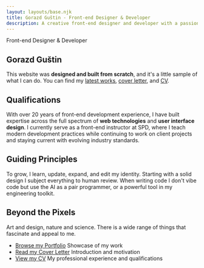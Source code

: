 ```yaml
---
layout: layouts/base.njk
title: Gorazd Guštin - Front-end Designer & Developer
description: A creative front-end designer and developer with a passion for building beautiful and intuitive user experiences.
---
```


<section>

<p class="title">Front-end Designer & Developer</p>

# Gorazd Guštin
<p class="introduction">This website was <strong>designed and built from scratch</strong>, and it's a little sample of what I can do. You can find my <a href="/portfolio/">latest works</a>, <a href="/cover-letter/">cover letter</a>, and <a href="/cv/">CV</a>.</p>
</section>

<section>

## Qualifications 

With over 20 years of front-end development experience, I have built expertise across the full spectrum of **web technologies** and **user interface design**. I currently serve as a front-end instructor at SPD, where I teach modern development practices while continuing to work on client projects and staying current with evolving industry standards.

</section>

<section>


## Guiding Principles

To grow, I learn, update, expand, and edit my identity. Starting with a solid design I subject everything to human review. When writing code I don't vibe code but use the AI as a pair programmer, or a powerful tool in my engineering toolkit.
</section>

<section>

## Beyond the Pixels

Art and design, nature and science. There is a wide range of things that fascinate and appeal to me.

</section>

<section class="pills">

- [Browse my Portfolio](/portfolio/) Showcase of my work
- [Read my Cover Letter](/cover-letter/) Introduction and motivation
- [View my CV](/cv/) My professional experience and qualifications
</section>